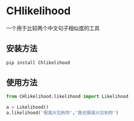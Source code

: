 # CHlikelihood
一个用于比较两个中文句子相似度的工具

## 安装方法
```python
pip install Chlikelihood
```

## 使用方法

```python
from CHlikelihood.likelihood import Likelihood

a = Likelihood()
a.likelihood('很高兴见到你','我也很高兴见到你')

```

